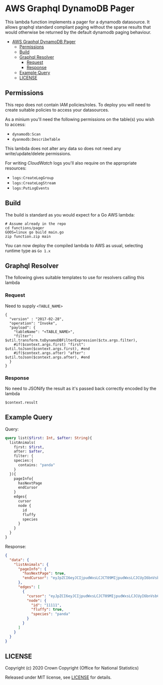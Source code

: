 # AWS Graphql DynamoDB Pager

This lambda function implements a pager for a dynamodb datasource. It allows
graphql standard compliant paging without the sparse results that would otherwise
be returned by the default dynamodb paging behaviour.

- [AWS Graphql DynamoDB Pager](#aws-graphql-dynamodb-pager)
  - [Permissions](#permissions)
  - [Build](#build)
  - [Graphql Resolver](#graphql-resolver)
    - [Request](#request)
    - [Response](#response)
  - [Example Query](#example-query)
  - [LICENSE](#license)

## Permissions

This repo does not contain IAM policies/roles. To deploy you will need to create
suitable policies to access your datasources.

As a minium you'll need the following permissions on the table(s) you wish to
access:

- `dynamodb:Scan`
- `dyanmodb:DescribeTable`

This lambda does not alter any data so does not need any write/update/delete permissions.

For writing _CloudWatch_ logs you'll also require on the appropriate resources:

- `logs:CreateLogGroup`
- `logs:CreateLogStream`
- `logs:PutLogEvents`

## Build

The build is standard as you would expect for a Go AWS lambda:

```shell
# Assume already in the repo
cd functions/pager
GOOS=linux go build main.go
zip function.zip main
```

You can now deploy the compiled lambda to AWS as usual, selecting runtime type
as `Go 1.x`

## Graphql Resolver

The following gives suitable templates to use for resolvers calling this lambda

### Request

Need to supply `<TABLE_NAME>`

```text
{
  "version" : "2017-02-28",
  "operation": "Invoke",
  "payload": {
    "tableName": "<TABLE_NAME>",
    "filter": $util.transform.toDynamoDBFilterExpression($ctx.args.filter),
    #if($context.args.first) "first": $util.toJson($context.args.first), #end
    #if($context.args.after) "after": $util.toJson($context.args.after), #end
  }
}
```

### Response

No need to JSONify the result as it's passed back correctly encoded by the lambda

```text
$context.result
```

## Example Query

Query:

```graphql
query list($first: Int, $after: String){
  listAnimals(
    first: $first,
    after: $after,
    filter: {
    species:{
      contains: "panda"
    }
  }){
    pageInfo{
      hasNextPage
      endCursor
    }
    edges{
      cursor
      node {
        id
        fluffy
        species
      }
    }
  }
}
```

Response:

```json
{
  "data": {
    "listAnimals": {
      "pageInfo": {
        "hasNextPage": true,
        "endCursor": "eyJpZCI6eyJCIjpudWxsLCJCT09MIjpudWxsLCJCUyI6bnVsbCwiTCI6bnVsbCwiTSI6bnVsbCwiTiI6bnVsbCwiTlMiOm51bGwsIk5VTEwiOm51bGwsIlMiOiIxMTExMSIsIlNTIjpudWxsfX0="
      },
      "edges": [
        {
          "cursor": "eyJpZCI6eyJCIjpudWxsLCJCT09MIjpudWxsLCJCUyI6bnVsbCwiTCI6bnVsbCwiTSI6bnVsbCwiTiI6bnVsbCwiTlMiOm51bGwsIk5VTEwiOm51bGwsIlMiOiIxMTExMSIsIlNTIjpudWxsfX0=",
          "node": {
            "id": "11111",
            "fluffy": true,
            "species": "panda"
          }
        }
      ]
    }
  }
}
```

## LICENSE

Copyright (c) 2020 Crown Copyright (Office for National Statistics)

Released under MIT license, see [LICENSE](LICENSE) for details.
